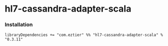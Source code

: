 # hl7-cassandra-adapter-scala

### Installation

```
libraryDependencies += "com.eztier" %% "hl7-cassandra-adapter-scala" % "0.3.11"
```
